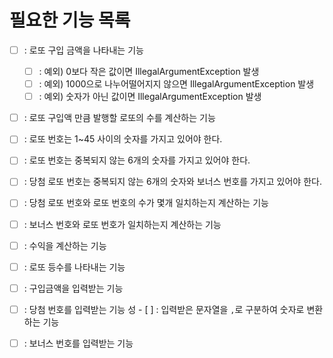 # 필요한 기능 목록 

- [ ] : 로또 구입 금액을 나타내는 기능
  - [ ] : 예외) 0보다 작은 값이면 IllegalArgumentException 발생
  - [ ] : 예외) 1000으로 나누어떨어지지 않으면 IllegalArgumentException 발생
  - [ ] : 예외) 숫자가 아닌 값이면 IllegalArgumentException 발생
- [ ] : 로또 구입액 만큼 발행할 로또의 수를 계산하는 기능

- [ ] : 로또 번호는 1~45 사이의 숫자를 가지고 있어야 한다.
- [ ] : 로또 번호는 중복되지 않는 6개의 숫자를 가지고 있어야 한다.
- [ ] : 당첨 로또 번호는 중복되지 않는 6개의 숫자와 보너스 번호를 가지고 있어야 한다.
- [ ] : 당첨 로또 번호와 로또 번호의 수가 몇개 일치하는지 계산하는 기능
- [ ] : 보너스 번호와 로또 번호가 일치하는지 계산하는 기능

- [ ] : 수익을 계산하는 기능
- [ ] : 로또 등수를 나타내는 기능

- [ ] : 구입금액을 입력받는 기능
- [ ] : 당첨 번호를 입력받는 기능
성  - [ ] : 입력받은 문자열을 `,`로 구분하여 숫자로 변환하는 기능
- [ ] : 보너스 번호를 입력받는 기능